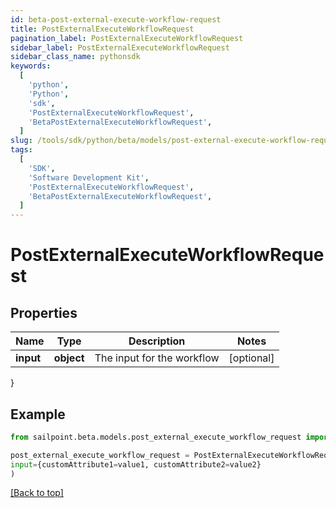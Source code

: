 ```yaml
---
id: beta-post-external-execute-workflow-request
title: PostExternalExecuteWorkflowRequest
pagination_label: PostExternalExecuteWorkflowRequest
sidebar_label: PostExternalExecuteWorkflowRequest
sidebar_class_name: pythonsdk
keywords:
  [
    'python',
    'Python',
    'sdk',
    'PostExternalExecuteWorkflowRequest',
    'BetaPostExternalExecuteWorkflowRequest',
  ]
slug: /tools/sdk/python/beta/models/post-external-execute-workflow-request
tags:
  [
    'SDK',
    'Software Development Kit',
    'PostExternalExecuteWorkflowRequest',
    'BetaPostExternalExecuteWorkflowRequest',
  ]
---
```


# PostExternalExecuteWorkflowRequest

## Properties

| Name      | Type       | Description                | Notes      |
| --------- | ---------- | -------------------------- | ---------- |
| **input** | **object** | The input for the workflow | [optional] |

}

## Example

```python
from sailpoint.beta.models.post_external_execute_workflow_request import PostExternalExecuteWorkflowRequest

post_external_execute_workflow_request = PostExternalExecuteWorkflowRequest(
input={customAttribute1=value1, customAttribute2=value2}
)

```

[[Back to top]](#)
